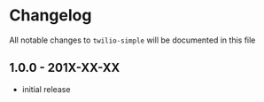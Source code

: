 # Changelog

All notable changes to `twilio-simple` will be documented in this file

## 1.0.0 - 201X-XX-XX

- initial release
